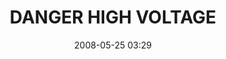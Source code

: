 ---
title: "DANGER HIGH VOLTAGE"
picture: "/assets/camera-roll/2008/2008-05-25-danger-high-voltage/recon-3-023.jpg"
date: 2008-05-25 03:29
thumbnail: "/assets/camera-roll/2008/2008-05-25-danger-high-voltage/recon-3-023-thumbnail.jpg"
tags:
  - photograph
  - Nicollet Island
  - sign
  - Recon 3
---